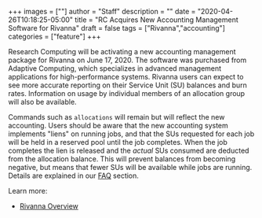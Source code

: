 +++
images = [""]
author = "Staff"
description = ""
date = "2020-04-26T10:18:25-05:00"
title = "RC Acquires New Accounting Management Software for Rivanna"
draft = false
tags = ["Rivanna","accounting"]
categories = ["feature"]
+++

Research Computing will be activating a new accounting management package for Rivanna on June 17, 2020. The software was purchased from Adaptive Computing, which specializes in advanced management applications for high-performance systems. Rivanna users can expect to see more accurate reporting on their Service Unit (SU) balances and burn rates. Information on usage by individual members of an allocation group will also be available.

Commands such as `allocations` will remain but will reflect the new accounting. Users should be aware that the new accounting system implements "liens" on running jobs, and that the SUs requested for each job will be held in a reserved pool until the job completes. When the job completes the lien is released and the _actual_ SUs consumed
are deducted from the allocation balance. This will prevent balances from becoming negative, but means that fewer SUs will be available while jobs are running. Details are explained in our [FAQ](/userinfo/faq/rivanna-faq/#allocations) section.

Learn more:
- [Rivanna Overview](/userinfo/rivanna/overview/)
